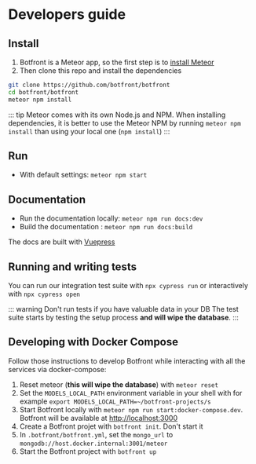 
# Developers guide

## Install

1. Botfront is a Meteor app, so the first step is to [install Meteor](https://www.meteor.com/install)
2. Then clone this repo and install the dependencies
```bash
git clone https://github.com/botfront/botfront
cd botfront/botfront
meteor npm install
```

::: tip
Meteor comes with its own Node.js and NPM. When installing dependencies, it is better to use the Meteor NPM by running `meteor npm install` than using your local one (`npm install`)
:::

## Run

- With default settings: `meteor npm start`




## Documentation
- Run the documentation locally: `meteor npm run docs:dev`
- Build the documentation : `meteor npm run docs:build`

The docs are built with [Vuepress](https://vuepress.vuejs.org)


## Running and writing tests
You can run our integration test suite with `npx cypress run` or interactively with `npx cypress open`

::: warning Don't run tests if you have valuable data in your DB
The test suite starts by testing the setup process **and will wipe the database**. 
:::


## Developing with Docker Compose

Follow those instructions to develop Botfront while interacting with all the services via docker-compose:

1. Reset meteor (**this will wipe the database**) with `meteor reset`
2. Set the `MODELS_LOCAL_PATH` environment variable in your shell with for example `export MODELS_LOCAL_PATH=~/botfront-projects/s`
3. Start Botfront locally with `meteor npm run start:docker-compose.dev`. Botfront will be available at [http://localhost:3000](http://localhost:3000)
4. Create a Botfront projet with `botfront init`. Don't start it
5. In `.botfront/botfront.yml`, set the `mongo_url` to `mongodb://host.docker.internal:3001/meteor`
6. Start the Botfront project with `botfront up`
